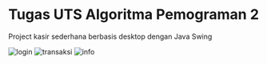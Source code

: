 # Tugas UTS Algoritma Pemograman 2

Project kasir sederhana berbasis desktop dengan Java Swing

![login](https://github.com/user-attachments/assets/99625940-b0ca-4d43-96aa-3d87cf55ce28)
![transaksi](https://github.com/user-attachments/assets/8faf64e3-8dad-45a9-914c-f3992fba0787)
![info](https://github.com/user-attachments/assets/e32f6476-6641-42a1-a119-6e30b3f4894e)
